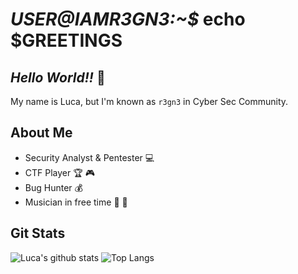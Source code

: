 # *USER@IAMR3GN3:~$* echo $GREETINGS
## *Hello World!!* :tada:

My name is Luca, but I'm known as ``r3gn3`` in Cyber Sec Community.

## About Me
- Security Analyst & Pentester :computer: 
- CTF Player :trophy: :video_game:
- Bug Hunter :moneybag:
- Musician in free time :guitar: :musical_keyboard:

## Git Stats
![Luca's github stats](https://github-readme-stats.vercel.app/api?username=r3gn3&show_icons=true&theme=synthwave)
![Top Langs](https://github-readme-stats.vercel.app/api/top-langs/?username=r3gn3&layout=compact)

